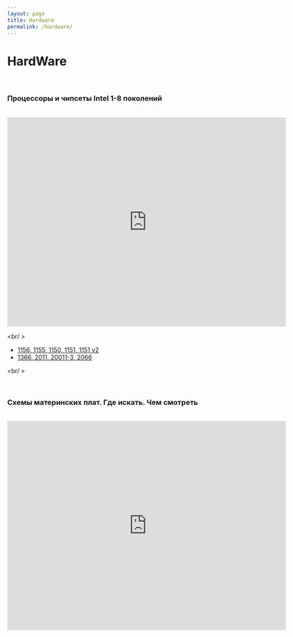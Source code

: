 ```yaml
---
layout: page
title: Hardware
permalink: /hardware/
---
```


# HardWare


<br/>

### Процессоры и чипсеты Intel 1-8 поколений


<br/>

<div align="center">
    <iframe width="640" height="480" src="https://www.youtube.com/embed/T2ZkWrIIcak" frameborder="0" allowfullscreen></iframe>
</div>

<br/ >

<ul>
    <li><a href="http://files.sysadm.ru/img/hardware/cpu-chpisets-1.png" rel="nofollow">1156, 1155, 1150, 1151, 1151 v2</a></li>
    <li><a href="http://files.sysadm.ru/img/hardware/cpu-chpisets-2.png" rel="nofollow">1366, 2011, 20011-3, 2066</a></li>
</ul>



<br/ >

<br/>

### Схемы материнских плат. Где искать. Чем смотреть


<br/>

<div align="center">
    <iframe width="640" height="480" src="https://www.youtube.com/embed/b97jSHxpU_8" frameborder="0" allowfullscreen></iframe>
</div>
